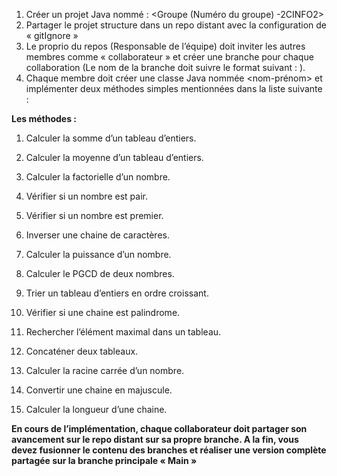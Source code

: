 1. Créer un projet Java nommé : <Groupe (Numéro du groupe) -2CINFO2>
2. Partager le projet structure dans un repo distant avec la configuration de « gitIgnore »
3.  Le proprio du repos (Responsable de l’équipe) doit inviter les autres membres comme « collaborateur » et créer une branche pour chaque collaboration (Le nom de la branche doit suivre le format suivant : <nom><prenom>).
4.  Chaque membre doit créer une classe Java nommée <nom-prénom> et implémenter deux méthodes simples mentionnées dans la liste suivante :
   
**Les méthodes :**

1. Calculer la somme d’un tableau d’entiers. 

4. Calculer la moyenne d’un tableau d’entiers. 

5. Calculer la factorielle d’un nombre. 

6. Vérifier si un nombre est pair. 

7. Vérifier si un nombre est premier. 

8. Inverser une chaine de caractères.

9. Calculer la puissance d’un nombre. 


10. Calculer le PGCD de deux nombres. 

11. Trier un tableau d’entiers en ordre croissant. 

12. Vérifier si une chaine est palindrome. 

13. Rechercher l’élément maximal dans un tableau. 

14. Concaténer deux tableaux. 

15. Calculer la racine carrée d’un nombre. 

16. Convertir une chaine en majuscule. 

17. Calculer la longueur d’une chaine. 


**En cours de l’implémentation, chaque collaborateur doit partager son avancement sur le repo distant sur sa propre branche. A la fin, vous devez fusionner le contenu des branches et réaliser une version complète partagée sur la branche principale « Main »**
